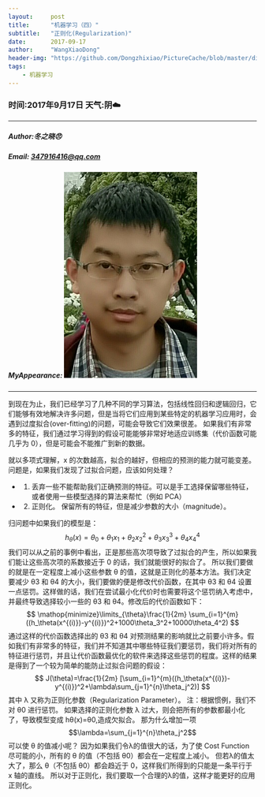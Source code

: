 ```yaml
---
layout:     post
title:      "机器学习（四）"
subtitle:   "正则化(Regularization)"
date:       2017-09-17
author:     "WangXiaoDong"
header-img: "https://github.com/Dongzhixiao/PictureCache/blob/master/diaryPic/20170805.jpg?raw=true"
tags:
    - 机器学习
---
```



### 时间:2017年9月17日 天气:阴:cloud:
-----
#####   Author:冬之晓:angry:
#####   Email: 347916416@qq.com
#####   MyAppearance: ![MyAppearance](https://github.com/Dongzhixiao/PictureCache/raw/master/MyPicture.JPG "我的头像")
----------

到现在为止，我们已经学习了几种不同的学习算法，包括线性回归和逻辑回归，它们能够有效地解决许多问题，但是当将它们应用到某些特定的机器学习应用时，会遇到过度拟合(over-fitting)的问题，可能会导致它们效果很差。
如果我们有非常多的特征，我们通过学习得到的假设可能能够非常好地适应训练集（代价函数可能几乎为 0），但是可能会不能推广到新的数据。

就以多项式理解，x 的次数越高，拟合的越好，但相应的预测的能力就可能变差。问题是，如果我们发现了过拟合问题，应该如何处理？

- 1.	丢弃一些不能帮助我们正确预测的特征。可以是手工选择保留哪些特征，或者使用一些模型选择的算法来帮忙（例如  PCA）
- 2.  正则化。  保留所有的特征，但是减少参数的大小（magnitude）。

归问题中如果我们的模型是：
$$
h_\theta(x)=\theta_0+\theta_1 x_1+\theta_2 x_2^2+\theta_3 x_3^3+\theta_4 x_4^4
$$
我们可以从之前的事例中看出，正是那些高次项导致了过拟合的产生，所以如果我们能让这些高次项的系数接近于 0 的话，我们就能很好的拟合了。
所以我们要做的就是在一定程度上减小这些参数 θ 的值，这就是正则化的基本方法。我们决定要减少 θ3  和  θ4  的大小，我们要做的便是修改代价函数，在其中  θ3 和  θ4  设置一点惩罚。这样做的话，我们在尝试最小化代价时也需要将这个惩罚纳入考虑中，并最终导致选择较小一些的 θ3  和 θ4。修改后的代价函数如下：
$$
\mathop{minimize}\limits_{\theta}\frac{1}{2m}
\sum_{i=1}^{m}((h_\theta(x^{(i)})-y^{(i)})^2+1000\theta_3^2+10000\theta_4^2)
$$
通过这样的代价函数选择出的 θ3 和 θ4 对预测结果的影响就比之前要小许多。假如我们有非常多的特征，我们并不知道其中哪些特征我们要惩罚，我们将对所有的特征进行惩罚，并且让代价函数最优化的软件来选择这些惩罚的程度。这样的结果是得到了一个较为简单的能防止过拟合问题的假设：
$$
J(\theta)=\frac{1}{2m}
[\sum_{i=1}^{m}((h_\theta(x^{(i)})-y^{(i)})^2+\lambda\sum_{j=1}^{n}\theta_j^2)]
$$
其中 λ 又称为正则化参数（Regularization Parameter）。  注：根据惯例，我们不对 θ0 进行惩罚。
如果选择的正则化参数 λ 过大，则会把所有的参数都最小化了，导致模型变成  hθ(x)=θ0,造成欠拟合。
那为什么增加一项$$\lambda=\sum_{j=1}^{n}\theta_j^2$$可以使 θ 的值减小呢？
因为如果我们令λ的值很大的话，为了使 Cost Function  尽可能的小，所有的 θ 的值（不包括 θ0）都会在一定程度上减小。
但若λ的值太大了，那么 θ（不包括 θ0）都会趋近于 0，这样我们所得到的只能是一条平行于 x 轴的直线。
所以对于正则化，我们要取一个合理的λ的值，这样才能更好的应用正则化。
